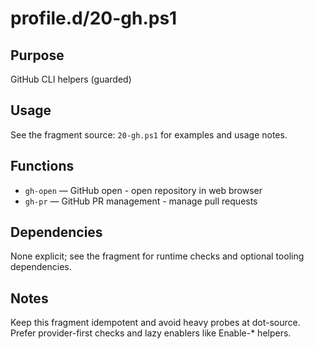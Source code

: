 profile.d/20-gh.ps1
===================

Purpose
-------
GitHub CLI helpers (guarded)

Usage
-----
See the fragment source: `20-gh.ps1` for examples and usage notes.

Functions
---------
- `gh-open` — GitHub open - open repository in web browser
- `gh-pr` — GitHub PR management - manage pull requests

Dependencies
------------
None explicit; see the fragment for runtime checks and optional tooling dependencies.

Notes
-----
Keep this fragment idempotent and avoid heavy probes at dot-source. Prefer provider-first checks and lazy enablers like Enable-* helpers.

